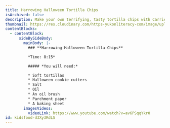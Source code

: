 ```yaml
---
title: Harrowing Halloween Tortilla Chips
isArchived: false
description: Make your own terrifying, tasty tortilla chips with Carrie-Anne!
thumbnail: https://res.cloudinary.com/https-yukonliteracy-com/image/upload/q_35/v1648534570/screen-shot-2021-10-06-at-11.31.09-am_elsjkm.png
contentBlocks:
  - contentBlock:
      sideBySideBody:
        mainBody: |-
          ### **Harrowing Halloween Tortilla Chips**

          *Time: 8:15*

          ##### *You will need:*

          * Soft tortillas
          * Halloween cookie cutters
          * Salt
          * Oil
          * An oil brush
          * Parchment paper
          * A baking sheet
        imagesVideos:
          videoLink: https://www.youtube.com/watch?v=av6PSqqYkr0
id: kidsfood-d3Xy3RdLS
---
```

